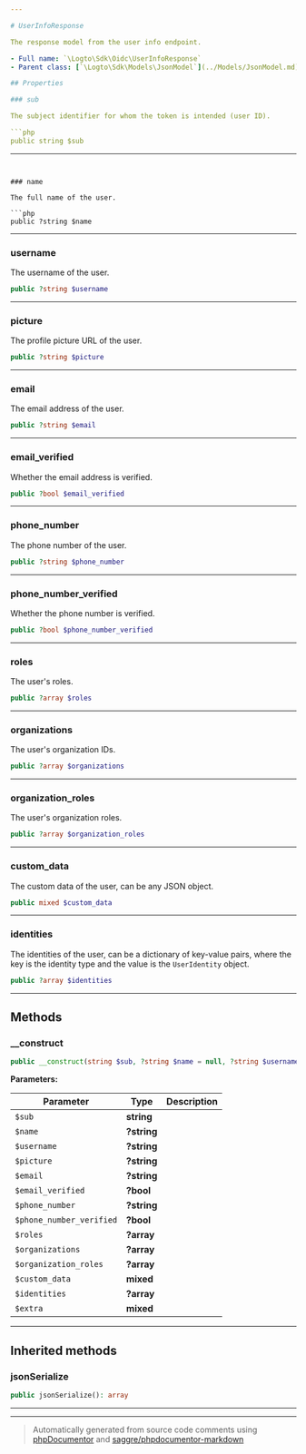 ```yaml
---

# UserInfoResponse

The response model from the user info endpoint.

- Full name: `\Logto\Sdk\Oidc\UserInfoResponse`
- Parent class: [`\Logto\Sdk\Models\JsonModel`](../Models/JsonModel.md)

## Properties

### sub

The subject identifier for whom the token is intended (user ID).

```php
public string $sub
```

---
```


### name

The full name of the user.

```php
public ?string $name
```

---

### username

The username of the user.

```php
public ?string $username
```

---

### picture

The profile picture URL of the user.

```php
public ?string $picture
```

---

### email

The email address of the user.

```php
public ?string $email
```

---

### email_verified

Whether the email address is verified.

```php
public ?bool $email_verified
```

---

### phone_number

The phone number of the user.

```php
public ?string $phone_number
```

---

### phone_number_verified

Whether the phone number is verified.

```php
public ?bool $phone_number_verified
```

---

### roles

The user's roles.

```php
public ?array $roles
```

---

### organizations

The user's organization IDs.

```php
public ?array $organizations
```

---

### organization_roles

The user's organization roles.

```php
public ?array $organization_roles
```

---

### custom_data

The custom data of the user, can be any JSON object.

```php
public mixed $custom_data
```

---

### identities

The identities of the user, can be a dictionary of key-value pairs, where the key is
the identity type and the value is the `UserIdentity` object.

```php
public ?array $identities
```

---

## Methods

### \_\_construct

```php
public __construct(string $sub, ?string $name = null, ?string $username = null, ?string $picture = null, ?string $email = null, ?bool $email_verified = null, ?string $phone_number = null, ?bool $phone_number_verified = null, ?array $roles = null, ?array $organizations = null, ?array $organization_roles = null, mixed $custom_data = null, ?array $identities = null, mixed $extra): mixed
```

**Parameters:**

| Parameter                | Type        | Description |
| ------------------------ | ----------- | ----------- |
| `$sub`                   | **string**  |             |
| `$name`                  | **?string** |             |
| `$username`              | **?string** |             |
| `$picture`               | **?string** |             |
| `$email`                 | **?string** |             |
| `$email_verified`        | **?bool**   |             |
| `$phone_number`          | **?string** |             |
| `$phone_number_verified` | **?bool**   |             |
| `$roles`                 | **?array**  |             |
| `$organizations`         | **?array**  |             |
| `$organization_roles`    | **?array**  |             |
| `$custom_data`           | **mixed**   |             |
| `$identities`            | **?array**  |             |
| `$extra`                 | **mixed**   |             |

---

## Inherited methods

### jsonSerialize

```php
public jsonSerialize(): array
```

---

---

> Automatically generated from source code comments using [phpDocumentor](http://www.phpdoc.org/) and [saggre/phpdocumentor-markdown](https://github.com/Saggre/phpDocumentor-markdown)
